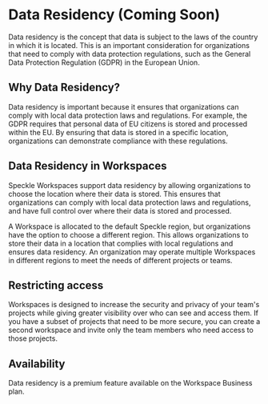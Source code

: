 # Data Residency (Coming Soon)

Data residency is the concept that data is subject to the laws of the country in which it is located. This is an important consideration for organizations that need to comply with data protection regulations, such as the General Data Protection Regulation (GDPR) in the European Union.

## Why Data Residency?

Data residency is important because it ensures that organizations can comply with local data protection laws and regulations. For example, the GDPR requires that personal data of EU citizens is stored and processed within the EU. By ensuring that data is stored in a specific location, organizations can demonstrate compliance with these regulations.

## Data Residency in Workspaces

Speckle Workspaces support data residency by allowing organizations to choose the location where their data is stored. This ensures that organizations can comply with local data protection laws and regulations, and have full control over where their data is stored and processed.

A Workspace is allocated to the default Speckle region, but organizations have the option to choose a different region. This allows organizations to store their data in a location that complies with local regulations and ensures data residency. An organization may operate multiple Workspaces in different regions to meet the needs of different projects or teams.

## Restricting access

Workspaces is designed to increase the security and privacy of your team's projects while giving greater visibility over who can see and access them. If you have a subset of projects that need to be more secure, you can create a second workspace and invite only the team members who need access to those projects.

## Availability

Data residency is a premium feature available on the Workspace Business plan.
